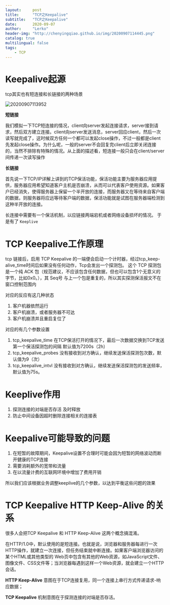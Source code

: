 ```yaml
---
layout:     post
title:      "TCP之Keepalive"
subtitle:   "TCP之Keepalive"
date:       2020-09-07
author:     "Lerko"
header-img: "http://chenyingqiao.github.io/img/20200907114445.png"
catalog: true
multilingual: false
tags:
    - TCP
---
```


# Keepalive起源

tcp其实也有短连接和长链接的两种场景

![20200907113952](http://chenyingqiao.github.io/img/20200907113952.png)

**短链接**

我们模拟一下TCP短连接的情况，client向server发起连接请求，server接到请求，然后双方建立连接。client向server发送消息，server回应client，然后一次读写就完成了，这时候双方任何一个都可以发起close操作，不过一般都是client先发起close操作。为什么呢，一般的server不会回复完client后立即关闭连接的，当然不排除有特殊的情况。从上面的描述看，短连接一般只会在client/server间传递一次读写操作

**长链接**

首先说一下TCP/IP详解上讲到的TCP保活功能，保活功能主要为服务器应用提供，服务器应用希望知道客户主机是否崩溃，从而可以代表客户使用资源。如果客户已经消失，使得服务器上保留一个半开放的连接，而服务器又在等待来自客户端的数据，则服务器将应远等待客户端的数据，保活功能就是试图在服务器端检测到这种半开放的连接。

长连接中需要有一个保活机制，以应链接两端宕机或者网络设备损坏的情况。
于是有了 `Keeplive`

# TCP Keepalive工作原理

tcp 链接后，启用 TCP Keepalive 的一端便会启动一个计时器，经过tcp_keep-alive_time时间后如果没有任何动作，Tcp会发出一个探测包。
这个 TCP 探测包是一个纯 ACK 包（规范建议，不应该包含任何数据，但也可以包含1个无意义的字节，比如0x0。），其 Seq号 与上一个包是重复的，所以其实探测保活报文不在窗口控制范围内

对应的反应有这几种状态

1. 客户机器依然运行
2. 客户机崩溃，或者服务器不可达
3. 客户机崩溃并且重启复位了

对应的有几个参数设置

1. tcp_keepalive_time 在TCP保活打开的情况下，最后一次数据交换到TCP发送第一个保活探测包的间隔 默认值为7200s（2h）
2. tcp_keepalive_probes 没有接收到对方确认，继续发送保活探测包次数，默认值为9（次）
3. tcp_keepalive_intvl 没有接收到对方确认，继续发送保活探测包的发送频率，默认值为75s。


# Keeplive作用

1. 探测连接的对端是否存活 及时释放
2. 防止中间设备因超时删除连接相关的连接表


# Keepalive可能导致的问题

1. 在短暂的故障期间，Keepalive设置不合理时可能会因为短暂的网络波动而断开健康的TCP连接
2. 需要消耗额外的宽带和流量
3. 在以流量计费的互联网环境中增加了费用开销

所以我们应该根据业务调整keeplive的几个参数，以达到平衡这些问题的效果

# TCP Keepalive HTTP Keep-Alive 的关系

很多人会把TCP Keepalive 和 HTTP Keep-Alive 这两个概念搞混淆。

在HTTP/1.0中，默认使用的是短连接。也就是说，浏览器和服务器每进行一次HTTP操作，就建立一次连接，但任务结束就中断连接。如果客户端浏览器访问的某个HTML或其他类型的 Web页中包含有其他的Web资源，如JavaScript文件、图像文件、CSS文件等；当浏览器每遇到这样一个Web资源，就会建立一个HTTP会话。

**HTTP Keep-Alive** 意图在于TCP连接复用，同一个连接上串行方式传递请求-响应数据；

**TCP Keepalive** 机制意图在于探测连接的对端是否存活。
